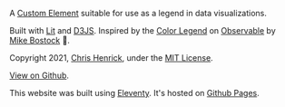 A [Custom Element](https://developer.mozilla.org/en-US/docs/Web/Web_Components/Using_custom_elements) suitable for use as a legend in data visualizations.

Built with [Lit](https://lit.dev/) and [D3JS](https://d3js.org/). Inspired by the [Color Legend](https://observablehq.com/@d3/color-legend) on [Observable](https://observablehq.com) by [Mike Bostock](https://observablehq.com/@mbostock) 🙏.

Copyright 2021, [Chris Henrick](https://clhenrick.io/), under the [MIT License](https://github.com/clhenrick/color-legend-element/blob/main/LICENSE).

[View on Github](https://github.com/clhenrick/color-legend-element).

This website was built using [Eleventy](https://www.11ty.dev/). It's hosted on [Github Pages](https://pages.github.com/).
